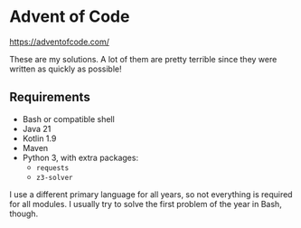 # Advent of Code

https://adventofcode.com/

These are my solutions. A lot of them are pretty terrible since they were written as quickly as
possible!

## Requirements

- Bash or compatible shell
- Java 21
- Kotlin 1.9
- Maven
- Python 3, with extra packages:
    - `requests`
    - `z3-solver`

I use a different primary language for all years, so not everything is required for all modules.
I usually try to solve the first problem of the year in Bash, though.

